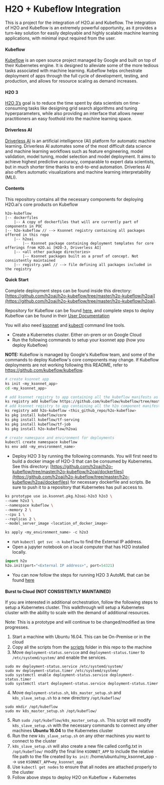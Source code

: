 # H2O + Kubeflow Integration

This is a project for the integration of H2O.ai and Kubeflow. The integration of H2O and Kubeflow is an extremely powerful opportunity, as it provides a turn-key solution for easily deployable and highly scalable machine learning applications, with minimal input required from the user.

#### Kubeflow
[Kubeflow](https://github.com/kubeflow/kubeflow) is an open source project managed by Google and built on top of their Kubernetes engine. It is designed to alleviate some of the more tedious tasks associated with machine learning. Kubeflow helps orchestrate deployment of apps through the full cycle of development, testing, and production, and allows for resource scaling as demand increases.

#### H2O 3
[H2O 3’s](http://docs.h2o.ai/h2o/latest-stable/h2o-docs/index.html) goal is to reduce the time spent by data scientists on time-consuming tasks like designing grid search algorithms and tuning hyperparameters, while also providing an interface that allows newer practitioners an easy foothold into the machine learning space.

#### Driverless AI
[Driverless AI](http://docs.h2o.ai/driverless-ai/latest-stable/docs/userguide/index.html) is an artificial intelligence (AI) platform for automatic machine learning. Driverless AI automates some of the most difficult data science and machine learning workflows such as feature engineering, model validation, model tuning, model selection and model deployment. It aims to achieve highest predictive accuracy, comparable to expert data scientists, but in much shorter time thanks to end-to-end automation. Driverless AI also offers automatic visualizations and machine learning interpretability (MLI).

#### Contents
This repository contains all the necessary components for deploying H2O.ai's core products on Kubeflow

```
h2o-kubeflow
|-- dockerfiles
    |-- A copy of dockerfiles that will are currently part of components in POC
|-- h2o-kubeflow // --> Ksonnet registry containing all packages offered in this repo
    |-- h2oai
        |-- Ksonnet package containing deployment templates for core offerings from H2O.ai [H2O-3, Driverless AI]
    |-- <all other package directories>
        |-- Ksonnet packages built as a proof of concept. Not consistently maintained
    |-- registry.yaml // --> file defining all packages included in the registry
```

#### Quick Start
Complete deployment steps can be found inside this directory: [https://github.com/h2oai/h2o-kubeflow/tree/master/h2o-kubeflow/h2oai](https://github.com/h2oai/h2o-kubeflow/tree/master/h2o-kubeflow/h2oai).

Repository for Kubeflow can be found [here](https://github.com/kubeflow/kubeflow), and complete steps to deploy Kubeflow can be found in their [User Documentation](https://www.kubeflow.org/docs/started/getting-started/)

You will also need [ksonnet](https://ksonnet.io) and [kubectl](https://kubernetes.io/docs/tasks/tools/install-kubectl/) command line tools.

- Create a Kubernetes cluster. Either on-prem or on Google Cloud
- Run the following commands to setup your ksonnet app (how you deploy Kubeflow)

**NOTE:** Kubeflow is managed by Google's Kubeflow team, and some of the commands to deploy Kubeflow's core components may change. If Kubeflow deployments are not working following this README, refer to https://github.com/kubeflow/kubeflow.

```bash
# create ksonnet app
ks init <my_ksonnet_app>
cd <my_ksonnet_app>

# add ksonnet registry to app containing all the kubeflow manifests as maintained by Google Kubeflow team
ks registry add kubeflow https://github.com/kubeflow/kubeflow/tree/master/kubeflow
# add ksonnet registry to app containing all the h2o component manifests
ks registry add h2o-kubeflow <this_github_repo/h2o-kubeflow>
ks pkg install kubeflow/core
ks pkg install kubeflow/tf-serving
ks pkg install kubeflow/tf-job
ks pkg install h2o-kubeflow/h2oai

# create namespace and environment for deployments
kubectl create namespace kubeflow
ks env add <my_environment_name>
```

- Deploy H2O 3 by running the following commands. You will first need to build a docker image of H2O-3 that can be consumed by Kubernetes. See this directory: [https://github.com/h2oai/h2o-kubeflow/tree/master/h2o-kubeflow/h2oai/dockerfiles](https://github.com/h2oai/h2o-kubeflow/tree/master/h2o-kubeflow/h2oai/dockerfiles) for necessary dockerfile and scripts. Be sure to push it to a repository that Kubernetes has pull access to.

```bash
ks prototype use io.ksonnet.pkg.h2oai-h2o3 h2o3 \
--name h2o3 \
--namespace kubeflow \
--memory 2 \
--cpu 1 \
--replicas 2 \
--model_server_image <location_of_docker_image>

ks apply <my_environment_name> -c h2o3
```
- run `kubectl get svc -n kubeflow` to find the External IP address.
- Open a jupyter notebook on a local computer that has H2O installed locally.

```python
import h2o
h2o.init(port="<External IP address>", port=54321)
```
- You can now follow the steps for running H2O 3 AutoML that can be found [here](http://docs.h2o.ai/h2o/latest-stable/h2o-docs/automl.html)

#### Burst to Cloud (NOT CONSISTENTLY MAINTAINED)

If you are interested in additional orchestration, follow the following steps to setup a Kubernetes cluster. This walkthrough will setup a Kubernetes cluster with the ability to scale with the demand of additional resources.

Note: This is a prototype and will continue to be changed/modified as time progresses.

1. Start a machine with Ubuntu 16.04. This can be On-Premise or in the cloud
2. Copy all the scripts from the [scripts](https://github.com/h2oai/h2o-kubeflow/tree/master/scripts) folder in this repo to the machine
3. Move `deployment-status.service` and `deployment-status.timer` to `/etc/systemd/system/` and enable the services.
 ```
 sudo mv deployment-status.service /etc/systemd/system/
 sudo mv deployment-status.timer /etc/systemd/system/
 sudo systemctl enable deployment-status.service deployment-status.timer
 sudo systemctl start deployment-status.service deployment-status.timer
 ```
4. Move `deployment-status.sh`, `k8s_master_setup.sh` and `k8s_slave_setup.sh` to a new directory `/opt/kubeflow/`
```
sudo mkdir /opt/kubeflow
sudo mv k8s_master_setup.sh /opt/kubeflow/
```
5. Run `sudo /opt/kubeflow/k8s_master_setup.sh`. This script will modify `k8s_slave_setup.sh` with the necessary commands to connect any other machines __Ubuntu 16.04__ to the Kubernetes cluster
6. Run the new `k8s_slave_setup.sh` on any other machines you want to connect to the cluster
7. `k8s_slave_setup.sh` will also create a new file called config.txt in `/opt/kubeflow/` modify the final line `KSONNET_APP` to include the relative file path to the file created by `ks init`: /home/ubuntu/my_ksonnet_app --> use `KSONNET_APP=my_ksonnet_app`
8. Use `kubectl get nodes` to ensure that all nodes are attached properly to the cluster
9. Follow above steps to deploy H2O on Kubeflow + Kubernetes
